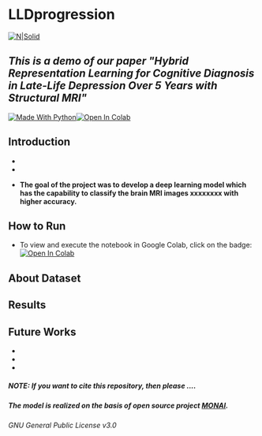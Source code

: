 # LLDprogression

[![N|Solid](https://mingxia.web.unc.edu/wp-content/uploads/sites/12411/2020/12/logo_MagicLab-horizontal-4.png)](https://mingxia.web.unc.edu/)

## _This is a demo of our paper "Hybrid Representation Learning for Cognitive Diagnosis in Late-Life Depression Over 5 Years with Structural MRI"_

[![Made With Python](https://img.shields.io/badge/Python-FFD43B?style=for-the-badge&logo=python&logoColor=black)](https://www.python.org/)[![Open In Colab](https://colab.research.google.com/assets/colab-badge.svg)](https://colab.research.google.com/drive/1Nm8JLCptOMqFHRtnXZeux_qoW9wtAgD_?usp=sharing)

## Introduction  
- 

- 

- **The goal of the project was to develop a deep learning model which has the capability to classify the brain MRI images xxxxxxxx with higher accuracy.**

## How to Run  
- To view and execute the notebook in Google Colab, click on the badge: [![Open In Colab](https://colab.research.google.com/assets/colab-badge.svg)](https://colab.research.google.com/github/goodaycoder/LLDprogression/blob/master/LLDProgressionClassification.ipynb)

## About Dataset  
    

## Results  




## Future Works  
- 
- 
- 

##### NOTE: If you want to cite this repository, then please ....
##### The model is realized on the basis of open source project [MONAI](https://github.com/Project-MONAI/MONAI).

###### GNU General Public License v3.0
